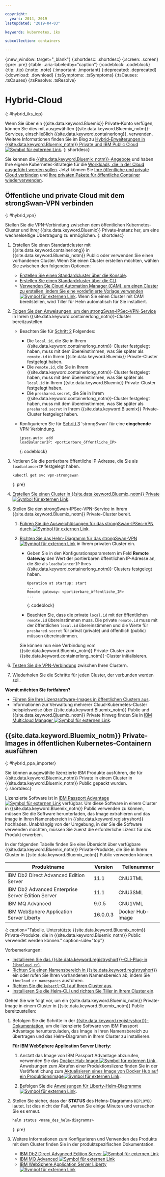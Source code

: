 ```yaml
---

copyright:
  years: 2014, 2019
lastupdated: "2019-04-03"

keywords: kubernetes, iks 

subcollection: containers

---
```


{:new_window: target="_blank"}
{:shortdesc: .shortdesc}
{:screen: .screen}
{:pre: .pre}
{:table: .aria-labeledby="caption"}
{:codeblock: .codeblock}
{:tip: .tip}
{:note: .note}
{:important: .important}
{:deprecated: .deprecated}
{:download: .download}
{:tsSymptoms: .tsSymptoms}
{:tsCauses: .tsCauses}
{:tsResolve: .tsResolve}


# Hybrid-Cloud
{: #hybrid_iks_icp}

Wenn Sie über ein {{site.data.keyword.Bluemix}} Private-Konto verfügen, können Sie dies mit ausgewählten {{site.data.keyword.Bluemix_notm}}-Services, einschließlich {{site.data.keyword.containerlong}}, verwenden. Weitere Informationen finden Sie im Blog zu [Hybrid-Erweiterungen in {{site.data.keyword.Bluemix_notm}} Private und IBM Public Cloud![Symbol für externen Link](../icons/launch-glyph.svg "Symbol für externen Link")](http://ibm.biz/hybridJune2018).
{: shortdesc}

Sie kennen die [{{site.data.keyword.Bluemix_notm}}-Angebote](/docs/containers?topic=containers-cs_ov#differentiation) und haben Ihre eigene Kubernetes-Strategie für die [Workloads, die in der Cloud ausgeführt werden sollen](/docs/containers?topic=containers-strategy#cloud_workloads). Jetzt können Sie [Ihre öffentliche und private Cloud verbinden](#hybrid_vpn) und [Ihre privaten Pakete für öffentliche Container wiederverwenden](#hybrid_ppa_importer).

## Öffentliche und private Cloud mit dem strongSwan-VPN verbinden
{: #hybrid_vpn}

Stellen Sie die VPN-Verbindung zwischen dem öffentlichen Kubernetes-Cluster und Ihrer {{site.data.keyword.Bluemix}} Private-Instanz her, um eine wechselseitige Übertragung zu ermöglichen.
{: shortdesc}

1.  Erstellen Sie einen Standardcluster mit {{site.data.keyword.containerlong}} in {{site.data.keyword.Bluemix_notm}} Public oder verwenden Sie einen vorhandenen Cluster. Wenn Sie einen Cluster erstellen möchten, wählen Sie zwischen den folgenden Optionen:
    - [Erstellen Sie einen Standardcluster über die Konsole](/docs/containers?topic=containers-clusters#clusters_ui).
    - [Erstellen Sie einen Standardcluster über die CLI](/docs/containers?topic=containers-clusters#clusters_cli).
    - [Verwenden Sie Cloud Automation Manager (CAM), um einen Cluster zu erstellen, indem Sie eine vordefinierte Vorlage verwenden ![Symbol für externen Link](../icons/launch-glyph.svg "Symbol für externen Link")](https://www.ibm.com/support/knowledgecenter/SS2L37_2.1.0.3/cam_deploy_IKS.html). Wenn Sie einen Cluster mit CAM bereitstellen, wird Tiller für Helm automatisch für Sie installiert.

2.  [Folgen Sie den Anweisungen, um den strongSwan-IPSec-VPN-Service](/docs/containers?topic=containers-vpn#vpn_configure) in Ihrem {{site.data.keyword.containerlong_notm}}-Cluster bereitzustellen.

    *  Beachten Sie für [Schritt 2](/docs/containers?topic=containers-vpn#strongswan_2) Folgendes:

       * Die `local.id`, die Sie in Ihrem {{site.data.keyword.containerlong_notm}}-Cluster festgelegt haben, muss mit dem übereinstimmen, was Sie später als `remote.id` in Ihrem {{site.data.keyword.Bluemix}} Private-Cluster festgelegt haben.
       * Die `remote.id`, die Sie in Ihrem {{site.data.keyword.containerlong_notm}}-Cluster festgelegt haben, muss mit dem übereinstimmen, was Sie später als `local.id` in Ihrem {{site.data.keyword.Bluemix}} Private-Cluster festgelegt haben.
       * Die `preshared.secret`, die Sie in Ihrem {{site.data.keyword.containerlong_notm}}-Cluster festgelegt haben, muss mit dem übereinstimmen, was Sie später als `preshared.secret` in Ihrem {{site.data.keyword.Bluemix}} Private-Cluster festgelegt haben.

    *  Konfigurieren Sie für [Schritt 3](/docs/containers?topic=containers-vpn#strongswan_3) 'strongSwan' für eine **eingehende** VPN-Verbindung.

       ```
       ipsec.auto: add
       loadBalancerIP: <portierbare_öffentliche_IP>
       ```
       {: codeblock}

3.  Notieren Sie die portierbare öffentliche IP-Adresse, die Sie als `loadbalancerIP` festgelegt haben.

    ```
    kubectl get svc vpn-strongswan
    ```
    {: pre}

4.  [Erstellen Sie einen Cluster in {{site.data.keyword.Bluemix_notm}} Private![Symbol für externen Link](../icons/launch-glyph.svg "Symbol für externen Link")](https://www.ibm.com/support/knowledgecenter/SSBS6K_2.1.0.3/installing/installing.html).

5.  Stellen Sie den strongSwan-IPSec-VPN-Service in Ihrem {{site.data.keyword.Bluemix_notm}} Private-Cluster bereit.

    1.  [Führen Sie die Ausweichlösungen für das strongSwan-IPSec-VPN durch ![Symbol für externen Link](../icons/launch-glyph.svg "Symbol für externen Link")](https://www.ibm.com/support/knowledgecenter/SS2L37_2.1.0.3/cam_strongswan.html).

    2.  [Richten Sie das Helm-Diagramm für das strongSwan-VPN![Symbol für externen Link](../icons/launch-glyph.svg "Symbol für externen Link")](https://www.ibm.com/support/knowledgecenter/SSBS6K_2.1.0.3/app_center/create_release.html) in Ihrem privaten Cluster ein.

        *  Geben Sie in den Konfigurationsparametern im Feld **Remote Gateway** den Wert der portierbaren öffentlichen IP-Adresse an, die Sie als `loadbalancerIP` Ihres {{site.data.keyword.containerlong_notm}}-Clusters festgelegt haben.

           ```
           Operation at startup: start
           ...
           Remote gateway: <portierbare_öffentliche_IP>
           ...
           ```
           {: codeblock}

        *  Beachten Sie, dass die private `local.id` mit der öffentlichen `remote.id` übereinstimmen muss. Die private `remote.id` muss mit der öffentlichen `local.id` übereinstimmen und die Werte für `preshared.secret` für privat (private) und öffentlich (public) müssen übereinstimmen.

        Sie können nun eine Verbindung vom {{site.data.keyword.Bluemix_notm}} Private-Cluster zum {{site.data.keyword.containerlong_notm}}-Cluster initialisieren.

7.  [Testen Sie die VPN-Verbindung](/docs/containers?topic=containers-vpn#vpn_test) zwischen Ihren Clustern.

8.  Wiederholen Sie die Schritte für jeden Cluster, der verbunden werden soll.

**Womit möchten Sie fortfahren?**

*   [Führen Sie Ihre Lizenzsoftware-Images in öffentlichen Clustern aus](#hybrid_ppa_importer).
*   Informationen zur Verwaltung mehrerer Cloud-Kubernetes-Cluster beispielsweise über {{site.data.keyword.Bluemix_notm}} Public und {{site.data.keyword.Bluemix_notm}} Private hinweg finden Sie in [IBM Multicloud Manager ![Symbol für externen Link](../icons/launch-glyph.svg "Symbol für externen Link")](https://www.ibm.com/support/knowledgecenter/en/SSBS6K_3.1.0/mcm/getting_started/introduction.html).


## {{site.data.keyword.Bluemix_notm}} Private-Images in öffentlichen Kubernetes-Containern ausführen
{: #hybrid_ppa_importer}

Sie können ausgewählte lizenzierte IBM Produkte ausführen, die für {{site.data.keyword.Bluemix_notm}} Private in einem Cluster in {{site.data.keyword.Bluemix_notm}} Public gepackt wurden.  
{: shortdesc}

Lizenzierte Software ist in [IBM Passport Advantage ![Symbol für externen Link](../icons/launch-glyph.svg "Symbol für externen Link")](https://www-01.ibm.com/software/passportadvantage/index.html) verfügbar. Um diese Software in einem Cluster in {{site.data.keyword.Bluemix_notm}} Public verwenden zu können, müssen Sie die Software herunterladen, das Image extrahieren und das Image in Ihren Namensbereich in {{site.data.keyword.registryshort}} hochladen. Unabhängig von der Umgebung, in der Sie die Software verwenden möchten, müssen Sie zuerst die erforderliche Lizenz für das Produkt erwerben.

In der folgenden Tabelle finden Sie eine Übersicht über verfügbare {{site.data.keyword.Bluemix_notm}} Private-Produkte, die Sie in Ihrem Cluster in {{site.data.keyword.Bluemix_notm}} Public verwenden können.

| Produktname | Version | Teilenummer |
| --- | --- | --- |
| IBM Db2 Direct Advanced Edition Server | 11.1 | CNU3TML |
| IBM Db2 Advanced Enterprise Server Edition Server | 11.1 | CNU3SML |
| IBM MQ Advanced | 9.0.5 | CNU1VML |
| IBM WebSphere Application Server Liberty | 16.0.0.3 | Docker Hub-Image |
{: caption="Tabelle. Unterstützte {{site.data.keyword.Bluemix_notm}} Private-Produkte, die in {{site.data.keyword.Bluemix_notm}} Public verwendet werden können." caption-side="top"}

Vorbemerkungen:
- [Installieren Sie das {{site.data.keyword.registryshort}}-CLI-Plug-in (`ibmcloud cr`)](/docs/services/Registry?topic=registry-registry_setup_cli_namespace#cli_namespace_registry_cli_install).
- [Richten Sie einen Namensbereich in {{site.data.keyword.registryshort}}](/docs/services/Registry?topic=registry-registry_setup_cli_namespace#registry_namespace_setup) ein oder rufen Sie Ihren vorhandenen Namensbereich ab, indem Sie `ibmcloud cr namespaces` ausführen.
- [Richten Sie die `kubectl`-CLI auf Ihren Cluster aus](/docs/containers?topic=containers-cs_cli_install#cs_cli_configure).
- [Installieren Sie die Helm-CLI und richten Sie Tiller in Ihrem Cluster ein](/docs/containers?topic=containers-helm#public_helm_install).

Gehen Sie wie folgt vor, um ein {{site.data.keyword.Bluemix_notm}} Private-Image in einem Cluster in {{site.data.keyword.Bluemix_notm}} Public bereitzustellen:

1.  Befolgen Sie die Schritte in der [{{site.data.keyword.registryshort}}-Dokumentation](/docs/services/Registry?topic=registry-ts_index#ts_ppa), um die lizenzierte Software von IBM Passport Advantage herunterzuladen, das Image in Ihren Namensbereich zu übertragen und das Helm-Diagramm in Ihrem Cluster zu installieren.

    **Für IBM WebSphere Application Server Liberty**:

    1.  Anstatt das Image von IBM Passport Advantage abzurufen, verwenden Sie das [Docker Hub-Image ![Symbol für externen Link](../icons/launch-glyph.svg "Symbol für externen Link") ](https://hub.docker.com/_/websphere-liberty/). Anweisungen zum Abrufen einer Produktionslizenz finden Sie in der Veröffentlichung zum [Aktualisieren eines Image von Docker Hub auf ein Produktionsimage![Symbol für externen Link](../icons/launch-glyph.svg "Symbol für externen Link")](https://github.com/WASdev/ci.docker/tree/master/ga/production-upgrade).

    2.  Befolgen Sie die [Anweisungen für Liberty-Helm-Diagramme![Symbol für externen Link](../icons/launch-glyph.svg "Symbol für externen Link")](https://www.ibm.com/support/knowledgecenter/en/SSEQTP_liberty/com.ibm.websphere.wlp.doc/ae/rwlp_icp_helm.html).

2.  Stellen Sie sicher, dass der **STATUS** des Helms-Diagramms `DEPLOYED` lautet. Ist dies nicht der Fall, warten Sie einige Minuten und versuchen Sie es erneut.
    ```
    helm status <name_des_helm-diagramms>
    ```
    {: pre}

3.  Weitere Informationen zum Konfigurieren und Verwenden des Produkts mit dem Cluster finden Sie in der produktspezifischen Dokumentation.

    - [IBM Db2 Direct Advanced Edition Server ![Symbol für externen Link](../icons/launch-glyph.svg "Symbol für externen Link")](https://www.ibm.com/support/knowledgecenter/en/SSEPGG_11.1.0/com.ibm.db2.luw.licensing.doc/doc/c0070181.html)
    - [IBM MQ Advanced ![Symbol für externen Link](../icons/launch-glyph.svg "Symbol für externen Link")](https://www.ibm.com/support/knowledgecenter/en/SSFKSJ_9.0.0/com.ibm.mq.helphome.v90.doc/WelcomePagev9r0.html)
    - [IBM WebSphere Application Server Liberty ![Symbol für externen Link](../icons/launch-glyph.svg "Symbol für externen Link")](https://www.ibm.com/support/knowledgecenter/en/SSEQTP_liberty/as_ditamaps/was900_welcome_liberty.html)
